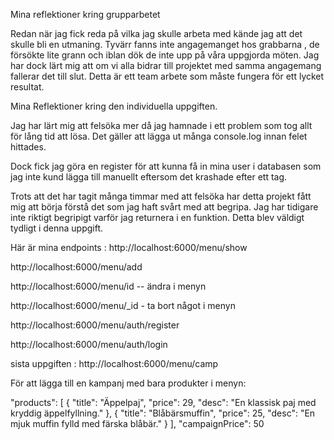 Mina reflektioner kring grupparbetet

Redan när jag fick reda på vilka jag skulle arbeta med kände jag att det skulle bli en utmaning.
Tyvärr fanns inte angagemanget hos grabbarna , de försökte lite grann och iblan dök de inte upp
på våra uppgjorda möten. 
Jag har dock lärt mig att om vi alla bidrar till projektet med samma angagemang fallerar det till slut.
Detta är ett team arbete som måste fungera för ett lycket resultat.


Mina Reflektioner kring den individuella uppgiften.

Jag har lärt mig att felsöka mer då jag hamnade i ett problem som 
tog allt för lång tid att lösa.
Det gäller att lägga ut många console.log innan felet hittades.

Dock fick jag göra en register för att kunna få in mina user i databasen som jag
inte kund lägga till manuellt eftersom det krashade efter ett tag.

Trots att det har tagit många timmar med att felsöka har detta projekt fått mig
att börja förstå det som jag haft svårt med att begripa. Jag har tidigare inte 
riktigt begripigt varför jag returnera i en funktion. Detta blev väldigt tydligt
i denna uppgift.

Här är mina endpoints :
http://localhost:6000/menu/show

http://localhost:6000/menu/add

http://localhost:6000/menu/id -- ändra i menyn

http://localhost:6000/menu/_id - ta bort något i menyn

http://localhost:6000/menu/auth/register

http://localhost:6000/menu/auth/login

sista uppgiften : http://localhost:6000/menu/camp

För att lägga till en kampanj med bara produkter i menyn:

"products": [
    { "title": "Äppelpaj", "price": 29, "desc": "En klassisk paj med kryddig äppelfyllning." },
    { "title": "Blåbärsmuffin", "price": 25, "desc": "En mjuk muffin fylld med färska blåbär." }
  ],
  "campaignPrice": 50







